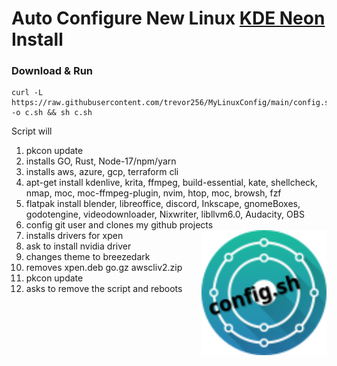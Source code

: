 # Auto Configure New Linux [KDE Neon](https://neon.kde.org/download) Install 
### Download & Run
```
curl -L https://raw.githubusercontent.com/trevor256/MyLinuxConfig/main/config.sh -o c.sh && sh c.sh
```
Script will
 1. pkcon update
 2. installs GO, Rust, Node-17/npm/yarn
 3. installs aws, azure, gcp, terraform cli
 4. apt-get install  kdenlive, krita, ffmpeg, build-essential, kate, shellcheck, nmap, moc, moc-ffmpeg-plugin, nvim, htop, moc, browsh, fzf
 5. flatpak install blender, libreoffice, discord, Inkscape, gnomeBoxes, godotengine, videodownloader, Nixwriter, libllvm6.0, Audacity, OBS
 6. config git user and clones my github projects
 7. installs drivers for xpen <img align="right" width="200px" src="https://raw.githubusercontent.com/trevor256/trevor256/main/imgs/config.svg">
 8. ask to install nvidia driver 
 9. changes theme to breezedark 
 10. removes xpen.deb go.gz awscliv2.zip
 11. pkcon update
 12. asks to remove the script and reboots 
 

